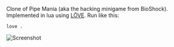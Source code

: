 Clone of Pipe Mania (aka the hacking minigame from BioShock).
Implemented in lua using [LÖVE](https://love2d.org/). Run like this:

```
love .
```

![Screenshot](https://i.imgur.com/CwZWXoq.png)
